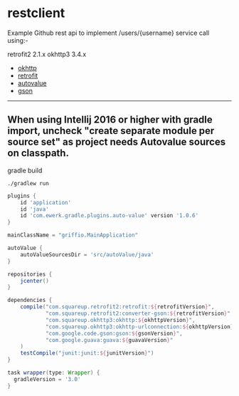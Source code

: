 restclient
==========

Example Github rest api to implement /users/{username} service call using:-

retrofit2 2.1.x
okhttp3 3.4.x

* [okhttp](https://github.com/square/okhttp)
* [retrofit](https://github.com/square/retrofit)
* [autovalue](https://github.com/google/auto)
* [gson](https://github.com/google/gson)

---
When using Intellij 2016 or higher with gradle import, **uncheck** "create separate module per source set" as project needs Autovalue sources on classpath.
---

gradle build

~~~
./gradlew run
~~~

~~~groovy
plugins {
    id 'application'
    id 'java'
    id 'com.ewerk.gradle.plugins.auto-value' version '1.0.6'
}

mainClassName = "griffio.MainApplication"

autoValue {
    autoValueSourcesDir = 'src/autoValue/java'
}

repositories {
    jcenter()
}

dependencies {
    compile("com.squareup.retrofit2:retrofit:${retrofitVersion}",
            "com.squareup.retrofit2:converter-gson:${retrofitVersion}",
            "com.squareup.okhttp3:okhttp:${okhttpVersion}",
            "com.squareup.okhttp3:okhttp-urlconnection:${okhttpVersion}",
            "com.google.code.gson:gson:${gsonVersion}",
            "com.google.guava:guava:${guavaVersion}"
    )
    testCompile("junit:junit:${junitVersion}")
}

task wrapper(type: Wrapper) {
  gradleVersion = '3.0'
}
~~~